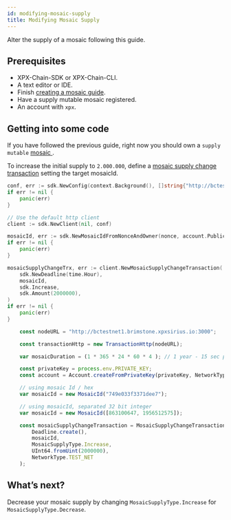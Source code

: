 ```yaml
---
id: modifying-mosaic-supply
title: Modifying Mosaic Supply
---
```


Alter the supply of a mosaic following this guide.

## Prerequisites

- XPX-Chain-SDK or XPX-Chain-CLI.
- A text editor or IDE.
- Finish [creating a mosaic guide](./creating-a-mosaic.md).
- Have a supply mutable mosaic registered.
- An account with `xpx`.

## Getting into some code

If you have followed the previous guide, right now you should own a `supply mutable` [ mosaic ](../../built-in-features/mosaic.md).

To increase the initial supply to `2.000.000`, define a [mosaic supply change transaction](../../built-in-features/mosaic.md#mosaicsupplychangetransaction) setting the target mosaicId.

<!--DOCUSAURUS_CODE_TABS-->
<!--Golang-->
```go
conf, err := sdk.NewConfig(context.Background(), []string{"http://bctestnet1.brimstone.xpxsirius.io:3000"})
if err != nil {
    panic(err)
}

// Use the default http client
client := sdk.NewClient(nil, conf)

mosaicId, err := sdk.NewMosaicIdFromNonceAndOwner(nonce, account.PublicKey)
if err != nil {
    panic(err)
}

mosaicSupplyChangeTrx, err := client.NewMosaicSupplyChangeTransaction(
    sdk.NewDeadline(time.Hour),
    mosaicId,
    sdk.Increase,
    sdk.Amount(2000000),
)
if err != nil {
    panic(err)
}
```

<!--JavaScript-->
```js
    const nodeURL = "http://bctestnet1.brimstone.xpxsirius.io:3000";

    const transactionHttp = new TransactionHttp(nodeURL);

    var mosaicDuration = (1 * 365 * 24 * 60 * 4 ); // 1 year - 15 sec per block 

    const privateKey = process.env.PRIVATE_KEY;
    const account = Account.createFromPrivateKey(privateKey, NetworkType.TEST_NET);

    // using mosaic Id / hex
    var mosaicId = new MosaicId("749e033f3371dee7");

    // using mosaicId, separated 32 bit integer
    var mosaicId = new MosaicId([863100647, 1956512575]);

    const mosaicSupplyChangeTransaction = MosaicSupplyChangeTransaction.create(
        Deadline.create(),
        mosaicId,
        MosaicSupplyType.Increase,
        UInt64.fromUint(2000000),
        NetworkType.TEST_NET
    );
```


<!--END_DOCUSAURUS_CODE_TABS-->

## What’s next?

Decrease your mosaic supply by changing `MosaicSupplyType.Increase` for `MosaicSupplyType.Decrease`.

